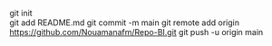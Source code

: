 git init  
git add README.md
git commit -m main
git remote add origin https://github.com/Nouamanafm/Repo-BI.git
git push -u origin main
